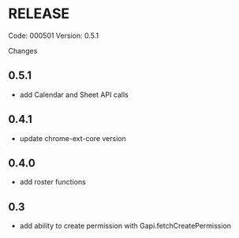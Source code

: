 # RELEASE

Code: 000501
Version: 0.5.1

Changes

## 0.5.1

- add Calendar and Sheet API calls

## 0.4.1

- update chrome-ext-core version

## 0.4.0

- add roster functions 

## 0.3

- add ability to create permission with Gapi.fetchCreatePermission



